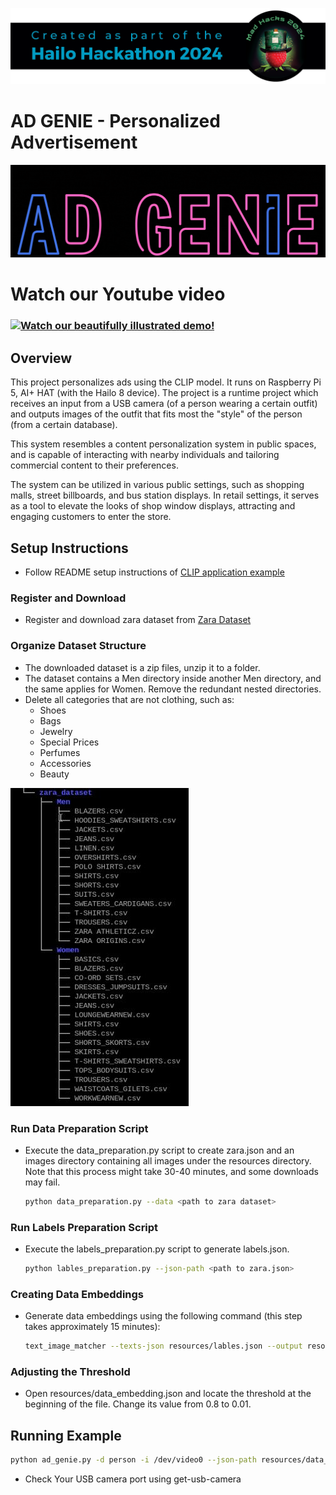 ![](../../resources/Hackathon-banner-2024.png)
# AD GENIE - Personalized Advertisement
![](resources/ad_genie.gif)

# Watch our Youtube video
### [![Watch our beautifully illustrated demo!](https://img.youtube.com/vi/_PN4cdiFKmw/0.jpg)](<https://youtu.be/_PN4cdiFKmw>)

## Overview
This project personalizes ads using the CLIP model.
It runs on Raspberry Pi 5, AI+ HAT (with the Hailo 8 device).
The project is a runtime project which receives an input from a USB camera (of a person wearing a certain outfit) and outputs images of the outfit that fits most the "style" of the person (from a certain database).

This system resembles a content personalization system in public spaces, and is capable of interacting with nearby individuals and tailoring commercial content to their preferences.

The system can be utilized in various public settings, such as shopping malls, street billboards, and bus station displays. In retail settings, it serves as a tool to elevate the looks of shop window displays, attracting and engaging customers to enter the store.

 ## Setup Instructions
- Follow README setup instructions of [CLIP application example](../../README.md)

### Register and Download
- Register and download zara dataset from [Zara Dataset](https://www.kaggle.com/datasets/abhinavtyagi2708/zara-dataset-men-and-women-clothing)

### Organize Dataset Structure
- The downloaded dataset is a zip files, unzip it to a folder.
- The dataset contains a Men directory inside another Men directory, and the same applies for Women. Remove the redundant nested directories.
- Delete all categories that are not clothing, such as:
    - Shoes
    - Bags
    - Jewelry
    - Special Prices
    - Perfumes
    - Accessories
    - Beauty

![](resources/structure.jpeg)
### Run Data Preparation Script

- Execute the data_preparation.py script to create zara.json and an images directory containing all images under the resources directory. Note that this process might take 30-40 minutes, and some downloads may fail.
    ```bash
    python data_preparation.py --data <path to zara dataset>
    ```
### Run Labels Preparation Script
- Execute the labels_preparation.py script to generate labels.json.
    ```bash
    python lables_preparation.py --json-path <path to zara.json>
    ```
### Creating Data Embeddings
- Generate data embeddings using the following command (this step takes approximately 15 minutes):
    ```bash
    text_image_matcher --texts-json resources/lables.json --output resources/data_embdedding.json
    ```
### Adjusting the Threshold
- Open resources/data_embedding.json and locate the threshold at the beginning of the file. Change its value from 0.8 to 0.01.

## Running Example
```bash
python ad_genie.py -d person -i /dev/video0 --json-path resources/data_embdedding.json --enable-callback
```
- Check Your USB camera port using get-usb-camera
